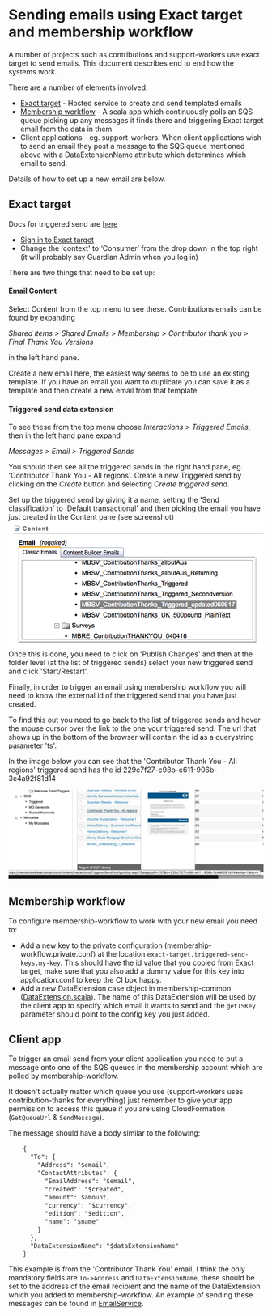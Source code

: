 # Sending emails using Exact target and membership workflow
A number of projects such as contributions and support-workers use exact target to send emails. This document describes end to end how the systems work.

There are a number of elements involved:
* [Exact target](https://mc.s4.exacttarget.com/cloud/#app/Email) - Hosted service to create and send templated emails
* [Membership workflow](https://github.com/guardian/membership-workflow) - A scala app which continuously polls an SQS queue picking up any messages it finds there and triggering Exact target email from the data in them.
* Client applications - eg. support-workers. When client applications wish to send an email they post a message to the SQS queue mentioned above with a DataExtensionName attribute which determines which email to send.

Details of how to set up a new email are below.

## Exact target
Docs for triggered send are [here](
https://help.marketingcloud.com/en/documentation/exacttarget/interactions/triggered_emails/triggered_emails_guide/)

* [Sign in to Exact target](https://mc.s4.exacttarget.com/cloud/#app/Email/C12/Default.aspx?entityType=none&entityID=0%23Content)
* Change the 'context' to ‘Consumer’ from the drop down in the top right (it will probably say Guardian Admin when you log in)

There are two things that need to be set up:
#### Email Content
Select Content from the top menu to see these. Contributions emails can be found by expanding

_Shared items > Shared Emails > Membership > Contributor thank you > Final Thank You Versions_

in the left hand pane.

Create a new email here, the easiest way seems to be to use an existing template. If you have an email you want to duplicate you can save it as a template and then create a new email from that template.
#### Triggered send data extension
To see these from the top menu choose _Interactions > Triggered Emails_, then in the left hand pane expand

_Messages > Email > Triggered Sends_

You should then see all the triggered sends in the right hand pane, eg. 'Contributor Thank You - All regions'.
Create a new Triggered send by clicking on the _Create_ button and selecting _Create triggered send_.


Set up the triggered send by giving it a name, setting the 'Send classification' to 'Default transactional' and then picking the email you have just created in the  Content pane (see screenshot)
![](content-pane.png)
Once this is done, you need to click on 'Publish Changes' and then at the folder level (at the list of triggered sends) select your new triggered send and click 'Start/Restart'.

Finally, in order to trigger an email using membership workflow you will need to know the external id of the triggered send that you have just created.

To find this out you need to go back to the list of triggered sends and hover the mouse cursor over the link to the one your triggered send. The url that shows up in the bottom of the browser will contain the id as a querystring parameter 'ts'.

In the image below you can see that the 'Contributor Thank You - All regions' triggered send has the id 229c7f27-c98b-e611-906b-3c4a92f81d14

![](hover-for-id.png "Getting the id for a triggered send")

## Membership workflow
To configure membership-workflow to work with your new email you need to:
* Add a new key to the private configuration (membership-workflow.private.conf) at the location `exact-target.triggered-send-keys.my-key`. This should have the id value that you copied from Exact target, make sure that you also add a dummy value for this key into application.conf to keep the CI box happy.
* Add a new DataExtension case object in membership-common ([DataExtension.scala](https://github.com/guardian/membership-common/blob/90e4ccd0c91215ea12997480feceff0da759d96c/src/main/scala/com/gu/exacttarget/DataExtension.scala)). The name of this DataExtension will be used by the client app to specify which email it wants to send and the `getTSKey` parameter should point to the config key you just added.

## Client app
To trigger an email send from your client application you need to put a message onto one of the SQS queues in the membership account which are polled by membership-workflow.

It doesn't actually matter which queue you use (support-workers uses contribution-thanks for everything) just remember to give your app permission to access this queue if you are using CloudFormation (`GetQueueUrl` &
`SendMessage`).

The message should have a body similar to the following:

        {
          "To": {
            "Address": "$email",
            "ContactAttributes": {
              "EmailAddress": "$email",
              "created": "$created",
              "amount": $amount,
              "currency": "$currency",
              "edition": "$edition",
              "name": "$name"
            }
          },
          "DataExtensionName": "$dataExtensionName"
        }
This example is from the 'Contributor Thank You' email, I think the only mandatory fields are `To->Address` and `DataExtensionName`, these should be set to the address of the email recipient and the name of the DataExtension which you added to membership-workflow.
An example of sending these messages can be found in [EmailService](/src/main/scala/com/gu/emailservices/EmailService.scala).
